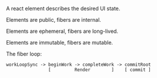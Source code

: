 A react element describes the desired UI state.

Elements are public, fibers are internal.

Elements are ephemeral, fibers are long-lived.

Elements are immutable, fibers are mutable.

The fiber loop:

```
workLoopSync -> beginWork -> completeWork -> commitRoot
                [         Render        ]    [ commit ]
```
